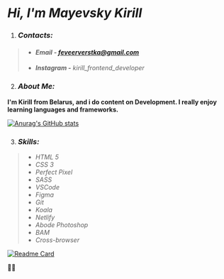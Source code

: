 #  *Hi,  I'm  Mayevsky Kirill*

1. ###  *Contacts:*

> - ####  *Email - feveerverstka@gmail.com*
>
> - ***Instagram -*** *kirill_frontend_developer*

2. ###  *About Me:*

**I'm Kirill from Belarus, and i do content on Development. I really enjoy learning languages and frameworks.**

[![Anurag's GitHub stats](https://github-readme-stats.vercel.app/api?username=kirill-verst)](https://github.com/anuraghazra/github-readme-stats)

3. ###  *Skills:*

>  - *HTML 5*
>  - *CSS 3*
>  - *Perfect Pixel*
>  - *SASS*
>  - *VSCode*
>  - *Figma*
>  - *Git*
>  - *Koala*
>  - *Netlify*
>  - *Abode Photoshop*
>  - *BAM*
>  - *Cross-browser*

[![Readme Card](https://github-readme-stats.vercel.app/api/pin/?username=kirill-verst&repo=github-rsschool-cv-stats)](https://github.com/anuraghazra/github-readme-stats)


🔨💖
